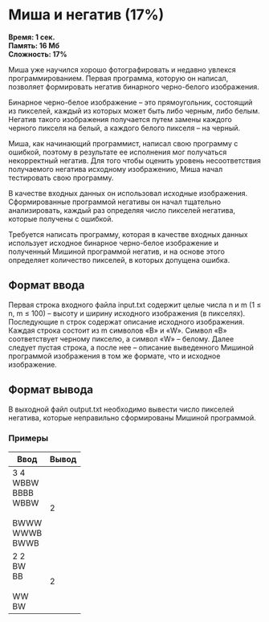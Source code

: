 <h1 class="title">Миша и негатив (17%)</h1>
<p><b>Время: 1 сек.<br>Память: 16 Мб<br>Сложность: 17%</b></p>
<p>Миша уже научился хорошо фотографировать и недавно увлекся программированием. Первая программа, которую он написал, позволяет формировать негатив бинарного черно-белого изображения.</p>
<p>Бинарное черно-белое изображение – это прямоугольник, состоящий из пикселей, каждый из которых может быть либо черным, либо белым. Негатив такого изображения получается путем замены каждого черного пикселя на белый, а каждого белого пикселя – на черный.</p>
<p>Миша, как начинающий программист, написал свою программу с ошибкой, поэтому в результате ее исполнения мог получаться некорректный негатив. Для того чтобы оценить уровень несоответствия получаемого негатива исходному изображению, Миша начал тестировать свою программу.</p>
<p>В качестве входных данных он использовал исходные изображения. Сформированные программой негативы он начал тщательно анализировать, каждый раз определяя число пикселей негатива, которые получены с ошибкой.</p>
<p>Требуется написать программу, которая в качестве входных данных использует исходное бинарное черно-белое изображение и полученный Мишиной программой негатив, и на основе этого определяет количество пикселей, в которых допущена ошибка.</p>
<h2>Формат ввода</h2>
<p>Первая строка входного файла input.txt содержит целые числа n и m (1 ≤ n, m ≤ 100) – высоту и ширину исходного изображения (в пикселях). Последующие n строк содержат описание исходного изображения. Каждая строка состоит из m символов «B» и «W». Символ «B» соответствует черному пикселю, а символ «W» – белому. Далее следует пустая строка, а после нее – описание выведенного Мишиной программой изображения в том же формате, что и исходное изображение.</p>
<h2>Формат вывода</h2>
<p>В выходной файл output.txt необходимо вывести число пикселей негатива, которые неправильно сформированы Мишиной программой.</p>
<h3>Примеры</h3>
<table class="sample-tests">
<thead>
    <tr>
        <th>Ввод</th>
        <th>Вывод</th>
    </tr>
</thead>
<tbody>
        <tr>
            <td>3 4<br>
                WBBW<br>
                BBBB<br>
                WBBW<br><br>
                BWWW<br>
                WWWB<br>
                BWWB</td>
            <td>2</td>
        </tr>
        <tr>
            <td>2 2<br>
                BW<br>
                BB<br><br>
                WW<br>
                BW</td>
            <td>2</td>
        </tr>
    </tbody>
</table>
